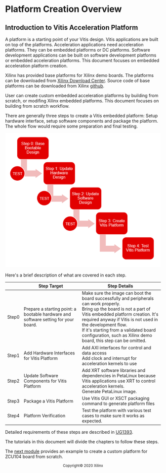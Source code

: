 # Platform Creation Overview

## Introduction to Vitis Acceleration Platform

A platform is a starting point of your Vitis design. Vitis applications are built on top of the platforms. Acceleration applications need acceleration platforms. They can be embedded platforms or DC platforms. Software development applications can be built on software development platforms or embedded acceleration platforms. This document focuses on embedded acceleration platform creation.

Xilinx has provided base platforms for Xilinx demo boards. The platforms can be downloaded from [Xilinx Download Center](https://www.xilinx.com/support/download/index.html/content/xilinx/en/downloadNav/embedded-platforms.html). Source code of base platforms can be downloaded from Xilinx [github](https://github.com/Xilinx/Vitis_Embedded_Platform_Source).

User can create custom embedded acceleration platforms by building from scratch, or modifing Xilinx embedded platforms. This document focuses on building from scratch workflow.

There are generally three steps to create a Vitis embedded platform: Setup hardware interface, setup software components and package the platform. The whole flow would require some preparation and final testing.

![](./images/steps_overview.png)

Here's a brief description of what are covered in each step.

|       | Step Target                                                  | Step Details                                                 |
| ----- | ------------------------------------------------------------ | ------------------------------------------------------------ |
| Step0 | Prepare a starting point: a bootable hardware and software setting for your board. | Make sure the image can boot the board successfully and peripherals can work properly. <br />Bring up the board is not a part of Vitis embedded platform creation. It's required anyway if Vitis is not used in the development flow.<br />If it's starting from a validated board configuration, such as Xilinx demo board, this step can be omitted. |
| Step1 | Add Hardware Interfaces for Vitis Platform                   | Add AXI interfaces for control and data access<br />Add clock and interrupt for acceleration kernels to use |
| Step2 | Update Software Components for Vitis Platform                | Add XRT software libraries and dependencies in PetaLinux because Vitis applications use XRT to control acceleration kernels.<br />Generate PetaLinux image. |
| Step3 | Package a Vitis Platform                                     | Use Vitis GUI or XSCT packaging command to generate platform files |
| Step4 | Platform Verification                                        | Test the platform with various test cases to make sure it works as expected. |

Detailed requirements of these steps are described in [UG1393](https://www.xilinx.com/html_docs/xilinx2020_1/vitis_doc/rjs1596051748503.html).

The tutorials in this document will divide the chapters to follow these steps.

The [next module](../02-Edge-AI-ZCU104/README.md) provides an example to create a custom platform for ZCU104 board from scratch.

<p align="center"><sup>Copyright&copy; 2020 Xilinx</sup></p>
